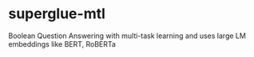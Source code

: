 # superglue-mtl
Boolean Question Answering with multi-task learning and uses large LM embeddings like BERT, RoBERTa
